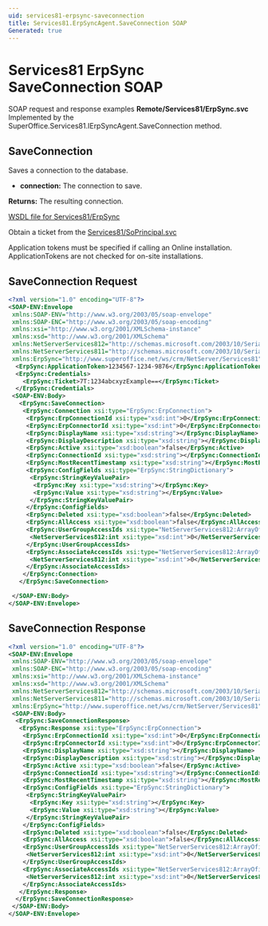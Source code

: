 ```yaml
---
uid: services81-erpsync-saveconnection
title: Services81.ErpSyncAgent.SaveConnection SOAP
Generated: true
---
```


# Services81 ErpSync SaveConnection SOAP

SOAP request and response examples **Remote/Services81/ErpSync.svc**
Implemented by the <see cref="M:SuperOffice.Services81.IErpSyncAgent.SaveConnection">SuperOffice.Services81.IErpSyncAgent.SaveConnection</see> method.

## SaveConnection

Saves a connection to the database.

* **connection:** The connection to save.

**Returns:** The resulting connection.


[WSDL file for Services81/ErpSync](../Services81-ErpSync.md)

Obtain a ticket from the [Services81/SoPrincipal.svc](../SoPrincipal/SoPrincipal.md)

Application tokens must be specified if calling an Online installation. ApplicationTokens are not checked for on-site installations.

## SaveConnection Request

```xml
<?xml version="1.0" encoding="UTF-8"?>
<SOAP-ENV:Envelope
 xmlns:SOAP-ENV="http://www.w3.org/2003/05/soap-envelope"
 xmlns:SOAP-ENC="http://www.w3.org/2003/05/soap-encoding"
 xmlns:xsi="http://www.w3.org/2001/XMLSchema-instance"
 xmlns:xsd="http://www.w3.org/2001/XMLSchema"
 xmlns:NetServerServices812="http://schemas.microsoft.com/2003/10/Serialization/Arrays"
 xmlns:NetServerServices811="http://schemas.microsoft.com/2003/10/Serialization/"
 xmlns:ErpSync="http://www.superoffice.net/ws/crm/NetServer/Services81">
  <ErpSync:ApplicationToken>1234567-1234-9876</ErpSync:ApplicationToken>
  <ErpSync:Credentials>
    <ErpSync:Ticket>7T:1234abcxyzExample==</ErpSync:Ticket>
  </ErpSync:Credentials>
 <SOAP-ENV:Body>
   <ErpSync:SaveConnection>
    <ErpSync:Connection xsi:type="ErpSync:ErpConnection">
     <ErpSync:ErpConnectionId xsi:type="xsd:int">0</ErpSync:ErpConnectionId>
     <ErpSync:ErpConnectorId xsi:type="xsd:int">0</ErpSync:ErpConnectorId>
     <ErpSync:DisplayName xsi:type="xsd:string"></ErpSync:DisplayName>
     <ErpSync:DisplayDescription xsi:type="xsd:string"></ErpSync:DisplayDescription>
     <ErpSync:Active xsi:type="xsd:boolean">false</ErpSync:Active>
     <ErpSync:ConnectionId xsi:type="xsd:string"></ErpSync:ConnectionId>
     <ErpSync:MostRecentTimestamp xsi:type="xsd:string"></ErpSync:MostRecentTimestamp>
     <ErpSync:ConfigFields xsi:type="ErpSync:StringDictionary">
      <ErpSync:StringKeyValuePair>
       <ErpSync:Key xsi:type="xsd:string"></ErpSync:Key>
       <ErpSync:Value xsi:type="xsd:string"></ErpSync:Value>
      </ErpSync:StringKeyValuePair>
     </ErpSync:ConfigFields>
     <ErpSync:Deleted xsi:type="xsd:boolean">false</ErpSync:Deleted>
     <ErpSync:AllAccess xsi:type="xsd:boolean">false</ErpSync:AllAccess>
     <ErpSync:UserGroupAccessIds xsi:type="NetServerServices812:ArrayOfint">
      <NetServerServices812:int xsi:type="xsd:int">0</NetServerServices812:int>
     </ErpSync:UserGroupAccessIds>
     <ErpSync:AssociateAccessIds xsi:type="NetServerServices812:ArrayOfint">
      <NetServerServices812:int xsi:type="xsd:int">0</NetServerServices812:int>
     </ErpSync:AssociateAccessIds>
    </ErpSync:Connection>
   </ErpSync:SaveConnection>

 </SOAP-ENV:Body>
</SOAP-ENV:Envelope>

```


## SaveConnection Response

```xml
<?xml version="1.0" encoding="UTF-8"?>
<SOAP-ENV:Envelope
 xmlns:SOAP-ENV="http://www.w3.org/2003/05/soap-envelope"
 xmlns:SOAP-ENC="http://www.w3.org/2003/05/soap-encoding"
 xmlns:xsi="http://www.w3.org/2001/XMLSchema-instance"
 xmlns:xsd="http://www.w3.org/2001/XMLSchema"
 xmlns:NetServerServices812="http://schemas.microsoft.com/2003/10/Serialization/Arrays"
 xmlns:NetServerServices811="http://schemas.microsoft.com/2003/10/Serialization/"
 xmlns:ErpSync="http://www.superoffice.net/ws/crm/NetServer/Services81">
 <SOAP-ENV:Body>
  <ErpSync:SaveConnectionResponse>
   <ErpSync:Response xsi:type="ErpSync:ErpConnection">
    <ErpSync:ErpConnectionId xsi:type="xsd:int">0</ErpSync:ErpConnectionId>
    <ErpSync:ErpConnectorId xsi:type="xsd:int">0</ErpSync:ErpConnectorId>
    <ErpSync:DisplayName xsi:type="xsd:string"></ErpSync:DisplayName>
    <ErpSync:DisplayDescription xsi:type="xsd:string"></ErpSync:DisplayDescription>
    <ErpSync:Active xsi:type="xsd:boolean">false</ErpSync:Active>
    <ErpSync:ConnectionId xsi:type="xsd:string"></ErpSync:ConnectionId>
    <ErpSync:MostRecentTimestamp xsi:type="xsd:string"></ErpSync:MostRecentTimestamp>
    <ErpSync:ConfigFields xsi:type="ErpSync:StringDictionary">
     <ErpSync:StringKeyValuePair>
      <ErpSync:Key xsi:type="xsd:string"></ErpSync:Key>
      <ErpSync:Value xsi:type="xsd:string"></ErpSync:Value>
     </ErpSync:StringKeyValuePair>
    </ErpSync:ConfigFields>
    <ErpSync:Deleted xsi:type="xsd:boolean">false</ErpSync:Deleted>
    <ErpSync:AllAccess xsi:type="xsd:boolean">false</ErpSync:AllAccess>
    <ErpSync:UserGroupAccessIds xsi:type="NetServerServices812:ArrayOfint">
     <NetServerServices812:int xsi:type="xsd:int">0</NetServerServices812:int>
    </ErpSync:UserGroupAccessIds>
    <ErpSync:AssociateAccessIds xsi:type="NetServerServices812:ArrayOfint">
     <NetServerServices812:int xsi:type="xsd:int">0</NetServerServices812:int>
    </ErpSync:AssociateAccessIds>
   </ErpSync:Response>
  </ErpSync:SaveConnectionResponse>
 </SOAP-ENV:Body>
</SOAP-ENV:Envelope>

```

